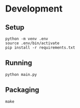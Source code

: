 # Development

## Setup

```shell
python -m venv .env
source .env/bin/activate
pip install -r requirements.txt
```

## Running

```shell
python main.py
```

## Packaging

```shell
make
```
